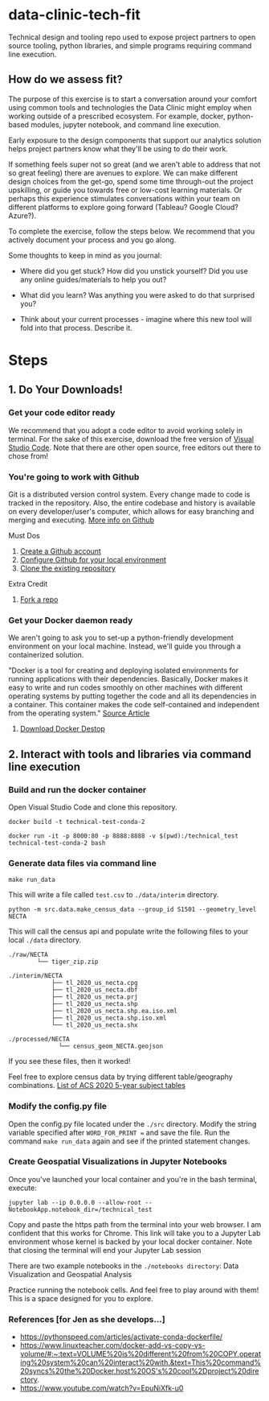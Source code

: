 # data-clinic-tech-fit
Technical design and tooling repo used to expose project partners to open source tooling, python libraries, and simple programs requiring command line execution.


## How do we assess fit?


The purpose of this exercise is to start a conversation around your comfort using common tools and technologies the Data Clinic might employ when working outside of a prescribed ecosystem. For example, docker, python-based modules, jupyter notebook, and command line execution. 

Early exposure to the design components that support our analytics solution helps project partners know what they'll be using to do their work.

If something feels super not so great (and we aren't able to address that not so great feeling) there are avenues to explore. We can make different design choices from the get-go, spend some time through-out the project upskilling, or guide you towards free or low-cost learning materials. Or perhaps this experience stimulates conversations within your team on different platforms to explore going forward (Tableau? Google Cloud? Azure?).


To complete the exercise, follow the steps below. We recommend that you actively document your process and you go along.

Some thoughts to keep in mind as you journal:

- Where did you get stuck? How did you unstick yourself? Did you use any online guides/materials to help you out?

- What did you learn? Was anything you were asked to do that surprised you?

- Think about your current processes - imagine where this new tool will fold into that process. Describe it.


# Steps

## 1. Do Your Downloads!

### Get your code editor ready

We recommend that you adopt a code editor to avoid working solely in terminal. For the sake of this exercise, download the free version of [Visual Studio Code](https://code.visualstudio.com/). Note that there are other open source, free editors out there to chose from!

### You're going to work with Github

Git is a distributed version control system. Every change made to code is tracked in the repository. Also, the entire codebase and history is available on every developer/user's computer, which allows for easy branching and merging and executing. [More info on Github](https://www.simplilearn.com/tutorials/git-tutorial/what-is-github)

Must Dos
1. [Create a Github account](https://docs.github.com/en/get-started/signing-up-for-github/signing-up-for-a-new-github-account)
2. [Configure Github for your local environment](https://docs.github.com/en/get-started/quickstart/set-up-git)
3. [Clone the existing repository](https://git-scm.com/book/en/v2/Git-Basics-Getting-a-Git-Repository)

Extra Credit
1. [Fork a repo](https://docs.github.com/en/get-started/quickstart/fork-a-repo)

### Get your Docker daemon ready

We aren't going to ask you to set-up a python-friendly development environment on your local machine. Instead, we'll guide you through a containerized solution.
 
"Docker is a tool for creating and deploying isolated environments for running applications with their dependencies. Basically, Docker makes it easy to write and run codes smoothly on other machines with different operating systems by putting together the code and all its dependencies in a container. This container makes the code self-contained and independent from the operating system." [Source Article](https://medium.com/analytics-vidhya/docker-for-data-science-442299c5203c)

1. [Download Docker Destop](https://www.docker.com/products/docker-desktop/)

## 2. Interact with tools and libraries via command line execution

### Build and run the docker container

Open Visual Studio Code and clone this repository.

```
docker build -t technical-test-conda-2
```
```
docker run -it -p 8000:80 -p 8888:8888 -v $(pwd):/technical_test technical-test-conda-2 bash
```

### Generate data files via command line

```
make run_data
```
This will write a file called `test.csv` to `./data/interim` directory.

```
python -m src.data.make_census_data --group_id S1501 --geometry_level NECTA
```
This will call the census api and populate write the following files to your local `./data` directory.

```
./raw/NECTA
        └── tiger_zip.zip

./interim/NECTA
            ├── tl_2020_us_necta.cpg
            ├── tl_2020_us_necta.dbf
            ├── tl_2020_us_necta.prj
            ├── tl_2020_us_necta.shp
            ├── tl_2020_us_necta.shp.ea.iso.xml
            ├── tl_2020_us_necta.shp.iso.xml
            └── tl_2020_us_necta.shx

./processed/NECTA
              └── census_geom_NECTA.geojson
```

If you see these files, then it worked!

Feel free to explore census data by trying different table/geography combinations.
[List of ACS 2020 5-year subject tables](https://www.census.gov/acs/www/data/data-tables-and-tools/subject-tables/)

### Modify the config.py file

Open the config.py file located under the `./src` directory. Modify the string variable specified after `WORD_FOR_PRINT =` and save the file. Run the command `make run_data` again and see if the printed statement changes.

### Create Geospatial Visualizations in Jupyter Notebooks

Once you've launched your local container and you're in the bash terminal, execute:

```
jupyter lab --ip 0.0.0.0 --allow-root --NotebookApp.notebook_dir=/technical_test
```

Copy and paste the https path from the terminal into your web browser. I am confident that this works for Chrome. This link will take you to a Jupyter Lab environment whose kernel is backed by your local docker container. Note that closing the terminal will end your Jupyter Lab session

There are two example notebooks in the `./notebooks directory`: Data Visualization and Geospatial Analysis

Practice running the notebook cells. And feel free to play around with them! This is a space designed for you to explore.

### References [for Jen as she develops...]

- https://pythonspeed.com/articles/activate-conda-dockerfile/
- https://www.linuxteacher.com/docker-add-vs-copy-vs-volume/#:~:text=VOLUME%20is%20different%20from%20COPY,operating%20system%20can%20interact%20with.&text=This%20command%20syncs%20the%20Docker,host%20OS's%20cool%2Dproject%20directory.
- https://www.youtube.com/watch?v=EpuNiXfk-u0
